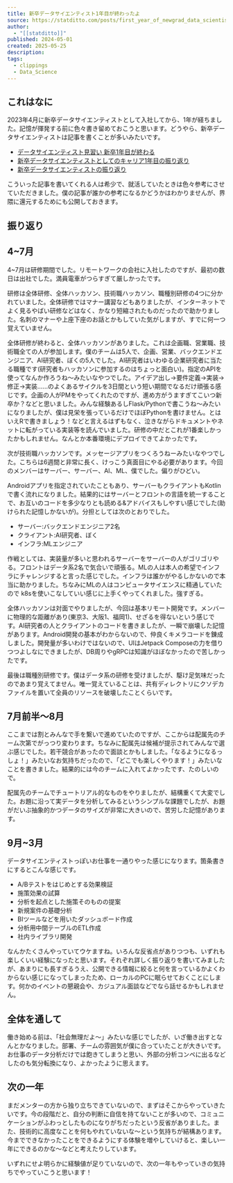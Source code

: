 ```yaml
---
title: 新卒データサイエンティスト1年目が終わったよ
source: https://statditto.com/posts/first_year_of_newgrad_data_scientist/
author:
  - "[[statditto]]"
published: 2024-05-01
created: 2025-05-25
description: 
tags:
  - clippings
  - Data_Science
---
```

## これはなに

2023年4月に新卒データサイエンティストとして入社してから、1年が経ちました。記憶が揮発する前に色々書き留めておこうと思います。どうやら、新卒データサイエンティストは記事を書くことが多いみたいです。

- [データサイエンティスト見習い 新卒1年目が終わる](https://pira-nino.hatenablog.com/entry/2019/04/28/%E3%83%87%E3%83%BC%E3%82%BF%E3%82%B5%E3%82%A4%E3%82%A8%E3%83%B3%E3%83%86%E3%82%A3%E3%82%B9%E3%83%88%E8%A6%8B%E7%BF%92%E3%81%84_%E6%96%B0%E5%8D%921%E5%B9%B4%E7%9B%AE%E3%81%8C%E7%B5%82%E3%82%8F)
- [新卒データサイエンティストとしてのキャリア1年目の振り返り](https://kuri8ive.hatenablog.com/entry/a-look-back-at-my-1st-year-as-a-data-scientist)
- [新卒データサイエンティストの振り返り](https://note.com/dd_techblog/n/n2416978b33db)

こういった記事を書いてくれる人は希少で、就活していたときは色々参考にさせていただきました。僕の記事が誰かの参考になるかどうかはわかりませんが、界隈に還元するためにも公開しておきます。

## 振り返り

## 4~7月

4~7月は研修期間でした。リモートワークの会社に入社したのですが、最初の数日は出社でした。満員電車がつらすぎて厳しかったです。

研修は全体研修、全体ハッカソン、技術職ハッカソン、職種別研修の4つに分かれていました。全体研修ではマナー講習などもありましたが、インターネットでよく見るやばい研修などはなく、かなり短縮されたものだったので助かりました。名刺のマナーや上座下座のお話とかもしていた気がしますが、すでに何一つ覚えていません。

全体研修が終わると、全体ハッカソンがありました。これは企画職、営業職、技術職全ての人が参加します。僕のチームは5人で、企画、営業、バックエンドエンジニア、AI研究者、ぼくの5人でした。AI研究者はいわゆる企業研究者に当たる職種です(研究者もハッカソンに参加するのはちょっと面白い)。指定のAPIを使ってなんか作ろうね〜みたいなやつでした。アイデア出し→要件定義→実装→修正→実装……のよくあるサイクルを3日間という短い期間でなるだけ頑張る感じです。企画の人がPMをやってくれたのですが、進め方がうますぎてこいつ新卒か？などと思いました。みんな経験あるしFlask/Pythonで書こうね〜みたいになりましたが、僕は見栄を張っているだけでほぼPythonを書けません。とはいえRで書きましょう！などと言えるはずもなく、泣きながらドキュメントやネットに転がっている実装等を読んでいました。研修の中だとこれが1番楽しかったかもしれません。なんとか本番環境にデプロイできてよかったです。

次が技術職ハッカソンです。メッセージアプリをつくろうねーみたいなやつでした。こちらは6週間と非常に長く、けっこう真面目にやる必要があります。今回のメンバーはサーバー、サーバー、AI、ML、僕でした。偏りがひどい。

Androidアプリを指定されていたこともあり、サーバーもクライアントもKotlinで書く流れになりました。結果的にはサーバーとフロントの言語を統一することで、お互いのコードを多少なりとも読める&アドバイスもしやすい感じでした(助けられた記憶しかないが)。分担としては次のとおりでした。

- サーバー:バックエンドエンジニア2名
- クライアント:AI研究者、ぼく
- インフラ:MLエンジニア

作戦としては、実装量が多いと思われるサーバーをサーバーの人がゴリゴリやる。フロントはデータ系2名で気合いで頑張る。MLの人は本人の希望でインフラにチャレンジすると言った感じでした。インフラは誰かがやるしかないので本当に助かりました。ちなみにMLの人はコンピュータサイエンスに精通していたので k8sを使いこなしていい感じに上手くやってくれました。強すぎる。

全体ハッカソンは対面でやりましたが、今回は基本リモート開発です。メンバーに物理的な距離があり(東京3、大阪1、福岡1)、せざるを得ないという感じです。AI研究者の人とクライアントのコードを書きましたが、一瞬で崩壊した記憶があります。Android開発の基本がわからないので、仲良くキメラコードを錬成しました。開発量が多いわけではないので、UIはJetpack Composeの力を借りつつよしなにできましたが、DB周りやgRPCは知識がほぼなかったので苦しかったです。

最後は職種別研修です。僕はデータ系の研修を受けましたが、駆け足気味だったのであまり覚えてません。唯一覚えていることは、共有ディレクトリにクソデカファイルを置いて全員のリソースを破壊したことくらいです。

## 7月前半〜8月

ここまでは割とみんなで手を繋いで進めていたのですが、ここからは配属先のチーム次第でがっつり変わります。ちなみに配属先は候補が提示されてみんなで選ぶ感じでした。若干競合があったので面談とかもしました。「なるようになるっしょ！」みたいなお気持ちだったので、「どこでも楽しくやります！」みたいなことを書きました。結果的には今のチームに入れてよかったです、たのしいので。

配属先のチームでチュートリアル的なものをやりましたが、結構重くて大変でした。お題に沿って実データを分析してみるというシンプルな課題でしたが、お題がだいぶ抽象的かつデータのサイズが非常に大きいので、苦労した記憶があります。

## 9月~3月

データサイエンティストっぽいお仕事を一通りやった感じになります。箇条書きにするとこんな感じです。

- A/Bテストをはじめとする効果検証
- 施策効果の試算
- 分析を起点とした施策そのものの提案
- 新規案件の基礎分析
- BIツールなどを用いたダッシュボード作成
- 分析用中間テーブルのETL作成
- 社内ライブラリ開発

なんかたくさんやっていてウケますね。いろんな反省点がありつつも、いずれも楽しくいい経験になったと思います。それぞれ詳しく振り返りを書いてみましたが、あまりにも長すぎるうえ、公開できる情報に絞ると何を言っているかよくわからない感じになってしまったため、ローカルのPCに眠らせておくことにします。何かのイベントの懇親会や、カジュアル面談などでなら話せるかもしれません。

## 全体を通して

働き始める前は、「社会無理だよ〜」みたいな感じでしたが、いざ働き出すとなんとかなりました。部署、チームの雰囲気が僕に合っていたことが大きいです。お仕事のデータ分析だけでは飽きてしまうと思い、外部の分析コンペに出るなどしたのも気分転換になり、よかったように思えます。

## 次の一年

まだメンターの方から独り立ちできていないので、まずはそこからやっていきたいです。今の段階だと、自分の判断に自信を持てないことが多いので、コミュニケーションがふわっとしたものになりがちだったという反省がありました。また、技術的に高度なことを何もやれていないな〜という気持ちが結構あります。今までできなかったことをできるようにする体験を増やしていけると、楽しい一年にできるのかな〜などと考えたりしています。

いずれにせよ明らかに経験値が足りていないので、次の一年もやっていきの気持ちでやっていこうと思います！